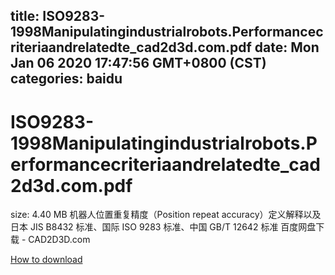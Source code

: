 
title: ISO9283-1998Manipulatingindustrialrobots.Performancecriteriaandrelatedte_cad2d3d.com.pdf
date: Mon Jan 06 2020 17:47:56 GMT+0800 (CST)    
categories: baidu
---

# ISO9283-1998Manipulatingindustrialrobots.Performancecriteriaandrelatedte_cad2d3d.com.pdf
size: 4.40 MB
 机器人位置重复精度（Position repeat accuracy）定义解释以及日本 JIS B8432 标准、国际 ISO 9283 标准、中国 GB/T 12642 标准 百度网盘下载 - CAD2D3D.com
 

[How to download](https://bpcam.bemobtrk.com/go/2ceec3aa-1ca2-46d6-b9ff-aaa5c184517c?jno=998)